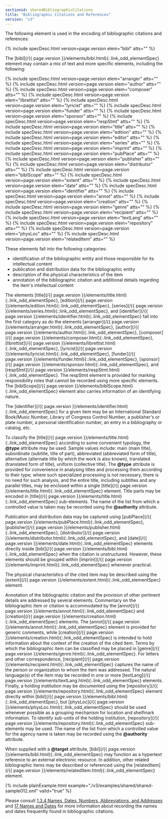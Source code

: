 ```yaml
---
sectionid: sharedBibliographicCitations
title: "Bibliographic Citations and References"
version: "v3"
---
```




The following element is used in the encoding of bibliographic citations and
references:



{% include specDesc.html version=page.version elem="bibl" atts="" %}



The [bibl](/{{ page.version }}/elements/bibl.html){:.link_odd_elementSpec} element may contain a mix of text and more specific
elements, including the following:



{% include specDesc.html version=page.version elem="arranger" atts="" %}
{% include specDesc.html version=page.version elem="author" atts="" %}
{% include specDesc.html version=page.version elem="composer" atts="" %}
{% include specDesc.html version=page.version elem="librettist" atts="" %}
{% include specDesc.html version=page.version elem="lyricist" atts="" %}
{% include specDesc.html version=page.version elem="funder" atts="" %}
{% include specDesc.html version=page.version elem="sponsor" atts="" %}
{% include specDesc.html version=page.version elem="respStmt" atts="" %}
{% include specDesc.html version=page.version elem="title" atts="" %}
{% include specDesc.html version=page.version elem="edition" atts="" %}
{% include specDesc.html version=page.version elem="editor" atts="" %}
{% include specDesc.html version=page.version elem="series" atts="" %}
{% include specDesc.html version=page.version elem="imprint" atts="" %}
{% include specDesc.html version=page.version elem="pubPlace" atts="" %}
{% include specDesc.html version=page.version elem="publisher" atts="" %}
{% include specDesc.html version=page.version elem="distributor" atts="" %}
{% include specDesc.html version=page.version elem="biblScope" atts="" %}
{% include specDesc.html version=page.version elem="extent" atts="" %}
{% include specDesc.html version=page.version elem="date" atts="" %}
{% include specDesc.html version=page.version elem="identifier" atts="" %}
{% include specDesc.html version=page.version elem="annot" atts="" %}
{% include specDesc.html version=page.version elem="creation" atts="" %}
{% include specDesc.html version=page.version elem="genre" atts="" %}
{% include specDesc.html version=page.version elem="recipient" atts="" %}
{% include specDesc.html version=page.version elem="textLang" atts="" %}
{% include specDesc.html version=page.version elem="repository" atts="" %}
{% include specDesc.html version=page.version elem="physLoc" atts="" %}
{% include specDesc.html version=page.version elem="relatedItem" atts="" %}



These elements fall into the following categories: 
- identification of the bibliographic entity and those responsible for its
intellectual content
- publication and distribution data for the bibliographic entity
- description of the physical characteristics of the item
- annotation of the bibliographic citation and additional details regarding the item's
intellectual content



The elements [title](/{{ page.version }}/elements/title.html){:.link_odd_elementSpec}, [edition](/{{ page.version }}/elements/edition.html){:.link_odd_elementSpec}, [series](/{{ page.version }}/elements/series.html){:.link_odd_elementSpec}, and [identifier](/{{ page.version }}/elements/identifier.html){:.link_odd_elementSpec} fall into the first category as do the
elements [arranger](/{{ page.version }}/elements/arranger.html){:.link_odd_elementSpec}, [author](/{{ page.version }}/elements/author.html){:.link_odd_elementSpec}, [composer](/{{ page.version }}/elements/composer.html){:.link_odd_elementSpec}, [librettist](/{{ page.version }}/elements/librettist.html){:.link_odd_elementSpec}, [lyricist](/{{ page.version }}/elements/lyricist.html){:.link_odd_elementSpec}, [funder](/{{ page.version }}/elements/funder.html){:.link_odd_elementSpec}, [sponsor](/{{ page.version }}/elements/sponsor.html){:.link_odd_elementSpec}, and [respStmt](/{{ page.version }}/elements/respStmt.html){:.link_odd_elementSpec}. The respStmt element is provided for marking responsibility roles that
cannot be recorded using more specific elements. The [biblScope](/{{ page.version }}/elements/biblScope.html){:.link_odd_elementSpec} element
also carries information of an identifying nature.

The [identifier](/{{ page.version }}/elements/identifier.html){:.link_odd_elementSpec} for a given item may be an International Standard
Book/Music Number, Library of Congress Control Number, a publisher's or plate number,
a
personal identification number, an entry in a bibliography or catalog, etc.

To classify the [title](/{{ page.version }}/elements/title.html){:.link_odd_elementSpec} according to some convenient typology, the
**@type** attribute may be used. Sample values include: main (main title),
subordinate (subtitle, title of part), abbreviated (abbreviated form of title), alternative
(alternate title by which the work is also known), translated (translated form of
title),
uniform (collective title). The **@type** attribute is provided for convenience in
analysing titles and processing them according to their type; where such specialized
processing is not necessary, there is no need for such analysis, and the entire title,
including subtitles and any parallel titles, may be enclosed within a single [title](/{{ page.version }}/elements/title.html){:.link_odd_elementSpec} element. Title parts may be encoded in [title](/{{ page.version }}/elements/title.html){:.link_odd_elementSpec}
sub-elements. The name of the list from which a controlled value is taken may be recorded
using the **@authority** attribute.

Publication and distribution data may be captured using [pubPlace](/{{ page.version }}/elements/pubPlace.html){:.link_odd_elementSpec}, [publisher](/{{ page.version }}/elements/publisher.html){:.link_odd_elementSpec}, [distributor](/{{ page.version }}/elements/distributor.html){:.link_odd_elementSpec}, and [date](/{{ page.version }}/elements/date.html){:.link_odd_elementSpec} elements directly inside [bibl](/{{ page.version }}/elements/bibl.html){:.link_odd_elementSpec} when the citation is
unstructured. However, these elements should be grouped within [imprint](/{{ page.version }}/elements/imprint.html){:.link_odd_elementSpec}
whenever practical.

The physical characteristics of the cited item may be described using the [extent](/{{ page.version }}/elements/extent.html){:.link_odd_elementSpec} element.

Annotation of the bibliographic citation and the provision of other pertinent details
are
addressed by several elements. Commentary on the bibliographic item or citation is
accommodated by the [annot](/{{ page.version }}/elements/annot.html){:.link_odd_elementSpec} and [creation](/{{ page.version }}/elements/creation.html){:.link_odd_elementSpec} elements.
The [annot](/{{ page.version }}/elements/annot.html){:.link_odd_elementSpec} element is provided for generic comments, while [creation](/{{ page.version }}/elements/creation.html){:.link_odd_elementSpec} is intended to hold information about the context of the
creation of the cited item. Terms by which the bibliographic item can be classified
may be
placed in [genre](/{{ page.version }}/elements/genre.html){:.link_odd_elementSpec}. For letters and other correspondence, [recipient](/{{ page.version }}/elements/recipient.html){:.link_odd_elementSpec} captures the name of the person or organization to whom the
item was addressed. The natural language(s) of the item may be recorded in one or
more [textLang](/{{ page.version }}/elements/textLang.html){:.link_odd_elementSpec} elements. Finally, a holding institution may be documented
using the [repository](/{{ page.version }}/elements/repository.html){:.link_odd_elementSpec} element directly within [bibl](/{{ page.version }}/elements/bibl.html){:.link_odd_elementSpec}, but [physLoc](/{{ page.version }}/elements/physLoc.html){:.link_odd_elementSpec} should be used whenever possible as a
grouping mechanism for location and shelfmark information. To identify sub-units of
the
holding institution, [repository](/{{ page.version }}/elements/repository.html){:.link_odd_elementSpec} sub-elements may be used. The name of
the list from which a controlled value for the agency name is taken may be recorded
using
the **@authority** attribute.

When supplied with a **@target** attribute, [bibl](/{{ page.version }}/elements/bibl.html){:.link_odd_elementSpec} may function
as a hypertext reference to an external electronic resource. In addition, other related
bibliographic items may be described or referenced using the [relatedItem](/{{ page.version }}/elements/relatedItem.html){:.link_odd_elementSpec} element.

{% include plainExample.html example="./v3/examples/shared/shared-sample012.xml" valid="true" %}

Please consult <a class="link_ptr" title="Names, Dates, Numbers, Abbreviations, and Addresses" href="/{{ page.version }}/guidelines/shared.html#sharedNamesNumbersDates">1.3.4 Names, Dates, Numbers, Abbreviations, and Addresses</a> and 
<a class="link_ptr" title="Names and Dates" href="/{{ page.version }}/guidelines/namesDates.html">17 Names and Dates</a> for
more information about recording the names and dates frequently found in bibliographic
citations.

